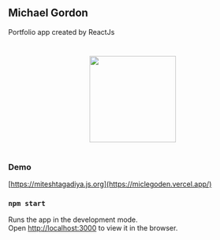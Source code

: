 ## Michael Gordon

Portfolio app created by ReactJs

<div align="center" style="margin: 40px 0">
    <a href="https://github.com/antonkomarev/github-profile-views-counter">
        <img width="175px" src="https://komarev.com/ghpvc/?username=miteshtagadiya&color=DE002D">
    </a>
</div>

### Demo

[https://miteshtagadiya.js.org](https://miclegoden.vercel.app/)

### `npm start`

Runs the app in the development mode.<br>
Open [http://localhost:3000](http://localhost:3000) to view it in the browser.
